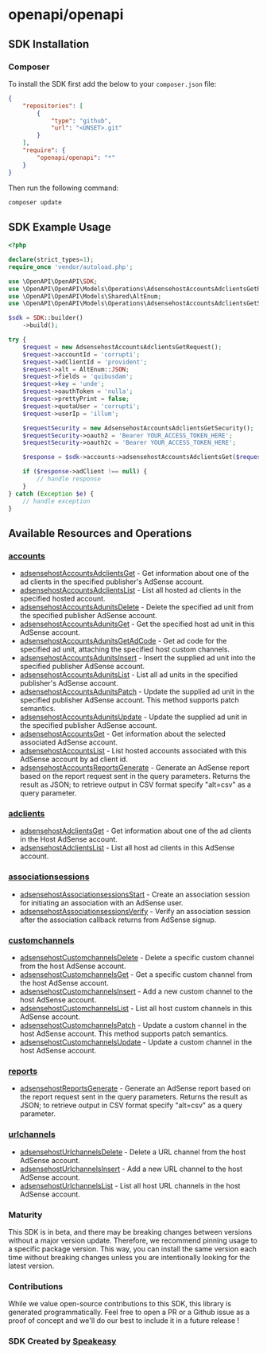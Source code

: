 # openapi/openapi

<!-- Start SDK Installation -->
## SDK Installation

### Composer

To install the SDK first add the below to your `composer.json` file:

```json
{
    "repositories": [
        {
            "type": "github",
            "url": "<UNSET>.git"
        }
    ],
    "require": {
        "openapi/openapi": "*"
    }
}
```

Then run the following command:

```bash
composer update
```
<!-- End SDK Installation -->

## SDK Example Usage
<!-- Start SDK Example Usage -->
```php
<?php

declare(strict_types=1);
require_once 'vendor/autoload.php';

use \OpenAPI\OpenAPI\SDK;
use \OpenAPI\OpenAPI\Models\Operations\AdsensehostAccountsAdclientsGetRequest;
use \OpenAPI\OpenAPI\Models\Shared\AltEnum;
use \OpenAPI\OpenAPI\Models\Operations\AdsensehostAccountsAdclientsGetSecurity;

$sdk = SDK::builder()
    ->build();

try {
    $request = new AdsensehostAccountsAdclientsGetRequest();
    $request->accountId = 'corrupti';
    $request->adClientId = 'provident';
    $request->alt = AltEnum::JSON;
    $request->fields = 'quibusdam';
    $request->key = 'unde';
    $request->oauthToken = 'nulla';
    $request->prettyPrint = false;
    $request->quotaUser = 'corrupti';
    $request->userIp = 'illum';

    $requestSecurity = new AdsensehostAccountsAdclientsGetSecurity();
    $requestSecurity->oauth2 = 'Bearer YOUR_ACCESS_TOKEN_HERE';
    $requestSecurity->oauth2c = 'Bearer YOUR_ACCESS_TOKEN_HERE';

    $response = $sdk->accounts->adsensehostAccountsAdclientsGet($request, $requestSecurity);

    if ($response->adClient !== null) {
        // handle response
    }
} catch (Exception $e) {
    // handle exception
}
```
<!-- End SDK Example Usage -->

<!-- Start SDK Available Operations -->
## Available Resources and Operations


### [accounts](docs/accounts/README.md)

* [adsensehostAccountsAdclientsGet](docs/accounts/README.md#adsensehostaccountsadclientsget) - Get information about one of the ad clients in the specified publisher's AdSense account.
* [adsensehostAccountsAdclientsList](docs/accounts/README.md#adsensehostaccountsadclientslist) - List all hosted ad clients in the specified hosted account.
* [adsensehostAccountsAdunitsDelete](docs/accounts/README.md#adsensehostaccountsadunitsdelete) - Delete the specified ad unit from the specified publisher AdSense account.
* [adsensehostAccountsAdunitsGet](docs/accounts/README.md#adsensehostaccountsadunitsget) - Get the specified host ad unit in this AdSense account.
* [adsensehostAccountsAdunitsGetAdCode](docs/accounts/README.md#adsensehostaccountsadunitsgetadcode) - Get ad code for the specified ad unit, attaching the specified host custom channels.
* [adsensehostAccountsAdunitsInsert](docs/accounts/README.md#adsensehostaccountsadunitsinsert) - Insert the supplied ad unit into the specified publisher AdSense account.
* [adsensehostAccountsAdunitsList](docs/accounts/README.md#adsensehostaccountsadunitslist) - List all ad units in the specified publisher's AdSense account.
* [adsensehostAccountsAdunitsPatch](docs/accounts/README.md#adsensehostaccountsadunitspatch) - Update the supplied ad unit in the specified publisher AdSense account. This method supports patch semantics.
* [adsensehostAccountsAdunitsUpdate](docs/accounts/README.md#adsensehostaccountsadunitsupdate) - Update the supplied ad unit in the specified publisher AdSense account.
* [adsensehostAccountsGet](docs/accounts/README.md#adsensehostaccountsget) - Get information about the selected associated AdSense account.
* [adsensehostAccountsList](docs/accounts/README.md#adsensehostaccountslist) - List hosted accounts associated with this AdSense account by ad client id.
* [adsensehostAccountsReportsGenerate](docs/accounts/README.md#adsensehostaccountsreportsgenerate) - Generate an AdSense report based on the report request sent in the query parameters. Returns the result as JSON; to retrieve output in CSV format specify "alt=csv" as a query parameter.

### [adclients](docs/adclients/README.md)

* [adsensehostAdclientsGet](docs/adclients/README.md#adsensehostadclientsget) - Get information about one of the ad clients in the Host AdSense account.
* [adsensehostAdclientsList](docs/adclients/README.md#adsensehostadclientslist) - List all host ad clients in this AdSense account.

### [associationsessions](docs/associationsessions/README.md)

* [adsensehostAssociationsessionsStart](docs/associationsessions/README.md#adsensehostassociationsessionsstart) - Create an association session for initiating an association with an AdSense user.
* [adsensehostAssociationsessionsVerify](docs/associationsessions/README.md#adsensehostassociationsessionsverify) - Verify an association session after the association callback returns from AdSense signup.

### [customchannels](docs/customchannels/README.md)

* [adsensehostCustomchannelsDelete](docs/customchannels/README.md#adsensehostcustomchannelsdelete) - Delete a specific custom channel from the host AdSense account.
* [adsensehostCustomchannelsGet](docs/customchannels/README.md#adsensehostcustomchannelsget) - Get a specific custom channel from the host AdSense account.
* [adsensehostCustomchannelsInsert](docs/customchannels/README.md#adsensehostcustomchannelsinsert) - Add a new custom channel to the host AdSense account.
* [adsensehostCustomchannelsList](docs/customchannels/README.md#adsensehostcustomchannelslist) - List all host custom channels in this AdSense account.
* [adsensehostCustomchannelsPatch](docs/customchannels/README.md#adsensehostcustomchannelspatch) - Update a custom channel in the host AdSense account. This method supports patch semantics.
* [adsensehostCustomchannelsUpdate](docs/customchannels/README.md#adsensehostcustomchannelsupdate) - Update a custom channel in the host AdSense account.

### [reports](docs/reports/README.md)

* [adsensehostReportsGenerate](docs/reports/README.md#adsensehostreportsgenerate) - Generate an AdSense report based on the report request sent in the query parameters. Returns the result as JSON; to retrieve output in CSV format specify "alt=csv" as a query parameter.

### [urlchannels](docs/urlchannels/README.md)

* [adsensehostUrlchannelsDelete](docs/urlchannels/README.md#adsensehosturlchannelsdelete) - Delete a URL channel from the host AdSense account.
* [adsensehostUrlchannelsInsert](docs/urlchannels/README.md#adsensehosturlchannelsinsert) - Add a new URL channel to the host AdSense account.
* [adsensehostUrlchannelsList](docs/urlchannels/README.md#adsensehosturlchannelslist) - List all host URL channels in the host AdSense account.
<!-- End SDK Available Operations -->

### Maturity

This SDK is in beta, and there may be breaking changes between versions without a major version update. Therefore, we recommend pinning usage
to a specific package version. This way, you can install the same version each time without breaking changes unless you are intentionally
looking for the latest version.

### Contributions

While we value open-source contributions to this SDK, this library is generated programmatically.
Feel free to open a PR or a Github issue as a proof of concept and we'll do our best to include it in a future release !

### SDK Created by [Speakeasy](https://docs.speakeasyapi.dev/docs/using-speakeasy/client-sdks)
